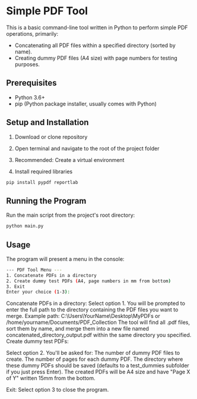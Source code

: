 # Simple PDF Tool

This is a basic command-line tool written in Python to perform simple PDF operations, primarily:
- Concatenating all PDF files within a specified directory (sorted by name).
- Creating dummy PDF files (A4 size) with page numbers for testing purposes.

## Prerequisites

- Python 3.6+
- pip (Python package installer, usually comes with Python)

## Setup and Installation

1. Download or clone repository

2. Open terminal and navigate to the root of the project folder

3. Recommended: Create a virtual environment

4. Install required libraries

```bash
pip install pypdf reportlab
```

## Running the Program

Run the main script from the project's root directory:

```bash
python main.py
```

## Usage

The program will present a menu in the console:

```bash
--- PDF Tool Menu ---
1. Concatenate PDFs in a directory
2. Create dummy test PDFs (A4, page numbers in mm from bottom)
3. Exit
Enter your choice (1-3):
```

Concatenate PDFs in a directory:
Select option 1.
	You will be prompted to enter the full path to the directory containing the PDF files you want to merge.
	Example path: C:\Users\YourName\Desktop\MyPDFs or /home/yourname/Documents/PDF_Collection
	The tool will find all .pdf files, sort them by name, and merge them into a new file named concatenated_directory_output.pdf within the same directory you specified.
	Create dummy test PDFs:

Select option 2.
	You'll be asked for:
	The number of dummy PDF files to create.
	The number of pages for each dummy PDF.
	The directory where these dummy PDFs should be saved (defaults to a test_dummies subfolder if you just press Enter).
	The created PDFs will be A4 size and have "Page X of Y" written 15mm from the bottom.

Exit:
	Select option 3 to close the program.

